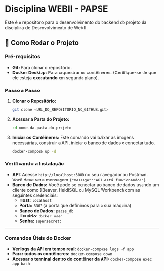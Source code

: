 #  Disciplina WEBII - PAPSE

Este é o repositório para o desenvolvimento do backend do projeto da disciplina de Desenvolvimento de Web II.

## 🚀 Como Rodar o Projeto

### **Pré-requisitos**
* **Git:** Para clonar o repositório.
* **Docker Desktop:** Para orquestrar os contêineres. (Certifique-se de que ele esteja **executando** em segundo plano).

### **Passo a Passo**

1.  **Clonar o Repositório:**
    ```bash
    git clone <URL_DO_REPOSITORIO_NO_GITHUB.git>
    ```

2.  **Acessar a Pasta do Projeto:**
    ```bash
    cd nome-da-pasta-do-projeto
    ```

3.  **Iniciar os Contêineres:**
    Este comando vai baixar as imagens necessárias, construir a API, iniciar o banco de dados e conectar tudo.
    ```bash
    docker-compose up -d
    ```

### **Verificando a Instalação**

* **API:** Acesse `http://localhost:3000` no seu navegador ou Postman. Você deve ver a mensagem `{"message":"API está funcionando!"}`.
* **Banco de Dados:** Você pode se conectar ao banco de dados usando um cliente como DBeaver, HeidiSQL ou MySQL Workbench com as seguintes credenciais:
    * **Host:** `localhost`
    * **Porta:** `3307` (a porta que definimos para a sua máquina)
    * **Banco de Dados:** `papse_db`
    * **Usuário:** `docker_user`
    * **Senha:** `supersecreto`

---

### **Comandos Úteis do Docker**

* **Ver logs da API em tempo real:** `docker-compose logs -f app`
* **Parar todos os contêineres:** `docker-compose down`
* **Acessar o terminal dentro do contêiner da API:** `docker-compose exec app bash`
